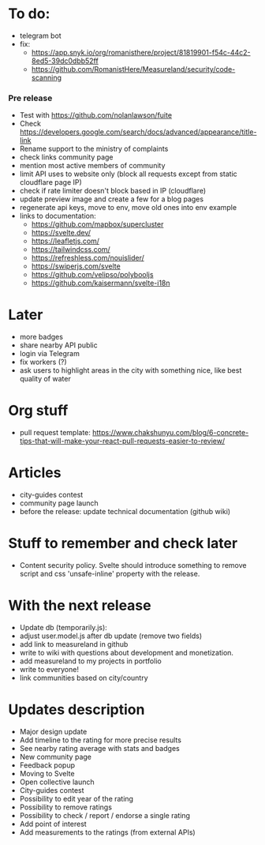 # To do:

- telegram bot
- fix:
  - https://app.snyk.io/org/romanisthere/project/81819901-f54c-44c2-8ed5-39dc0dbb52ff
  - https://github.com/RomanistHere/Measureland/security/code-scanning

### Pre release

- Test with https://github.com/nolanlawson/fuite
- Check https://developers.google.com/search/docs/advanced/appearance/title-link
- Rename support to the ministry of complaints
- check links community page
- mention most active members of community
- limit API uses to website only (block all requests except from static cloudflare page IP)
- check if rate limiter doesn't block based in IP (cloudflare)
- update preview image and create a few for a blog pages
- regenerate api keys, move to env, move old ones into env example
- links to documentation:
  - https://github.com/mapbox/supercluster
  - https://svelte.dev/
  - https://leafletjs.com/
  - https://tailwindcss.com/
  - https://refreshless.com/nouislider/
  - https://swiperjs.com/svelte
  - https://github.com/velipso/polybooljs
  - https://github.com/kaisermann/svelte-i18n

# Later

- more badges
- share nearby API public
- login via Telegram
- fix workers (?)
- ask users to highlight areas in the city with something nice, like best quality of water

# Org stuff

- pull request template: https://www.chakshunyu.com/blog/6-concrete-tips-that-will-make-your-react-pull-requests-easier-to-review/

# Articles

- city-guides contest
- community page launch
- before the release: update technical documentation (github wiki)

# Stuff to remember and check later

- Content security policy. Svelte should introduce something to remove script and css 'unsafe-inline' property with the release.

# With the next release

- Update db (temporarily.js):
- adjust user.model.js after db update (remove two fields)
- add link to measureland in github
- write to wiki with questions about development and monetization.
- add measureland to my projects in portfolio
- write to everyone!
- link communities based on city/country

# Updates description

- Major design update
- Add timeline to the rating for more precise results
- See nearby rating average with stats and badges
- New community page
- Feedback popup
- Moving to Svelte
- Open collective launch
- City-guides contest
- Possibility to edit year of the rating
- Possibility to remove ratings
- Possibility to check / report / endorse a single rating
- Add point of interest
- Add measurements to the ratings (from external APIs)
